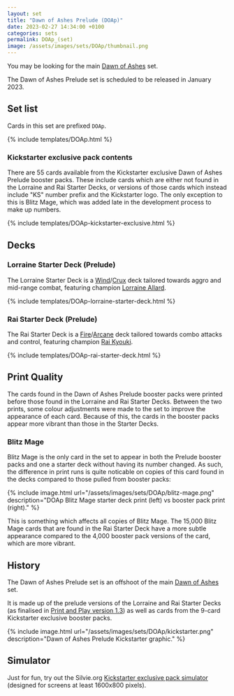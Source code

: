 ```yaml
---
layout: set
title: "Dawn of Ashes Prelude (DOAp)"
date: 2023-02-27 14:34:00 +0100
categories: sets
permalink: DOAp_(set)
image: /assets/images/sets/DOAp/thumbnail.png
---
```


You may be looking for the main [Dawn of Ashes](/DOA-1st_(set)) set.

The Dawn of Ashes Prelude set is scheduled to be released in January 2023.

## Set list

Cards in this set are prefixed `DOAp`.

{% include templates/DOAp.html %}

### Kickstarter exclusive pack contents

There are 55 cards available from the Kickstarter exclusive Dawn of Ashes Prelude booster packs. These include cards which are either not found in the Lorraine and Rai Starter Decks, or versions of those cards which instead include "KS" number prefix and the Kickstarter logo. The only exception to this is Blitz Mage, which was added late in the development process to make up numbers.

{% include templates/DOAp-kickstarter-exclusive.html %}

## Decks

### Lorraine Starter Deck (Prelude)

The Lorraine Starter Deck is a <span class="dead-link">[Wind](/elements#wind)</span>/<span class="dead-link">[Crux](/elements#crux)</span> deck tailored towards aggro and mid-range combat, featuring champion <span class="dead-link">[Lorraine Allard](/champions#lorraine-allard)</span>.

{% include templates/DOAp-lorraine-starter-deck.html %}

### Rai Starter Deck (Prelude)

The Rai Starter Deck is a <span class="dead-link">[Fire](/elements#fire)</span>/<span class="dead-link">[Arcane](/elements#arcane)</span> deck tailored towards combo attacks and control, featuring champion <span class="dead-link">[Rai Kyouki](/champions#rai-kyouki)</span>.

{% include templates/DOAp-rai-starter-deck.html %}

## Print Quality

The cards found in the Dawn of Ashes Prelude booster packs were printed before those found in the Lorraine and Rai Starter Decks. Between the two prints, some colour adjustments were made to the set to improve the appearance of each card. Because of this, the cards in the booster packs appear more vibrant than those in the Starter Decks.

### Blitz Mage

Blitz Mage is the only card in the set to appear in both the Prelude booster packs and one a starter deck without having its number changed. As such, the difference in print runs is quite noticable on copies of this card found in the decks compared to those pulled from booster packs:

{% include image.html url="/assets/images/sets/DOAp/blitz-mage.png" description="DOAp Blitz Mage starter deck print (left) vs booster pack print (right)." %}

This is something which affects all copies of Blitz Mage. The 15,000 Blitz Mage cards that are found in the Rai Starter Deck have a more subtle appearance compared to the 4,000 booster pack versions of the card, which are more vibrant.

## History

The Dawn of Ashes Prelude set is an offshoot of the main <span class="dead-link">[Dawn of Ashes](/DOA_(set))</span> set.

It is made up of the prelude versions of the Lorraine and Rai Starter Decks (as finalised in <span class="dead-link">[Print and Play version 1.3](/print-and-play)</span>) as well as cards from the 9-card Kickstarter exclusive booster packs.

{% include image.html url="/assets/images/sets/DOAp/kickstarter.png" description="Dawn of Ashes Prelude Kickstarter graphic." %}

## Simulator

Just for fun, try out the Silvie.org [Kickstarter exclusive pack simulator](/pack-simulator/DOAp) (designed for screens at least 1600x800 pixels).